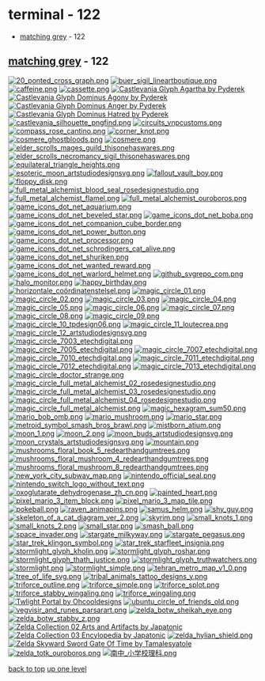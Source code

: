 # terminal - 122
- [matching grey](#matching-grey) - 122

<a id="matching-grey"></a>

## [matching grey](/terminal/matching%20grey/README.MD) - 122
[![20_ponted_cross_graph.png](/.internals/thumbnails/terminal/matching%20grey/20_ponted_cross_graph.png "20_ponted_cross_graph.png")](https://raw.githubusercontent.com/buckmanc/Wallpapers/main/terminal/matching%20grey/20_ponted_cross_graph.png)
[![buer_sigil_lineartboutique.png](/.internals/thumbnails/terminal/matching%20grey/buer_sigil_lineartboutique.png "buer_sigil_lineartboutique.png")](https://raw.githubusercontent.com/buckmanc/Wallpapers/main/terminal/matching%20grey/buer_sigil_lineartboutique.png)
[![caffeine.png](/.internals/thumbnails/terminal/matching%20grey/caffeine.png "caffeine.png")](https://raw.githubusercontent.com/buckmanc/Wallpapers/main/terminal/matching%20grey/caffeine.png)
[![cassette.png](/.internals/thumbnails/terminal/matching%20grey/cassette.png "cassette.png")](https://raw.githubusercontent.com/buckmanc/Wallpapers/main/terminal/matching%20grey/cassette.png)
[![Castlevania Glyph Agartha by Pyderek](/.internals/thumbnails/terminal/matching%20grey/castlevania_glyph_agartha_by_pyderek.png "Castlevania Glyph Agartha by Pyderek")](https://raw.githubusercontent.com/buckmanc/Wallpapers/main/terminal/matching%20grey/castlevania_glyph_agartha_by_pyderek.png)
[![Castlevania Glyph Dominus Agony by Pyderek](/.internals/thumbnails/terminal/matching%20grey/castlevania_glyph_dominus_agony_by_pyderek.png "Castlevania Glyph Dominus Agony by Pyderek")](https://raw.githubusercontent.com/buckmanc/Wallpapers/main/terminal/matching%20grey/castlevania_glyph_dominus_agony_by_pyderek.png)
[![Castlevania Glyph Dominus Anger by Pyderek](/.internals/thumbnails/terminal/matching%20grey/castlevania_glyph_dominus_anger_by_pyderek.png "Castlevania Glyph Dominus Anger by Pyderek")](https://raw.githubusercontent.com/buckmanc/Wallpapers/main/terminal/matching%20grey/castlevania_glyph_dominus_anger_by_pyderek.png)
[![Castlevania Glyph Dominus Hatred by Pyderek](/.internals/thumbnails/terminal/matching%20grey/castlevania_glyph_dominus_hatred_by_pyderek.png "Castlevania Glyph Dominus Hatred by Pyderek")](https://raw.githubusercontent.com/buckmanc/Wallpapers/main/terminal/matching%20grey/castlevania_glyph_dominus_hatred_by_pyderek.png)
[![castlevania_silhouette_pngfind.png](/.internals/thumbnails/terminal/matching%20grey/castlevania_silhouette_pngfind.png "castlevania_silhouette_pngfind.png")](https://raw.githubusercontent.com/buckmanc/Wallpapers/main/terminal/matching%20grey/castlevania_silhouette_pngfind.png)
[![circuits_vnpcustoms.png](/.internals/thumbnails/terminal/matching%20grey/circuits_vnpcustoms.png "circuits_vnpcustoms.png")](https://raw.githubusercontent.com/buckmanc/Wallpapers/main/terminal/matching%20grey/circuits_vnpcustoms.png)
[![compass_rose_cantino.png](/.internals/thumbnails/terminal/matching%20grey/compass_rose_cantino.png "compass_rose_cantino.png")](https://raw.githubusercontent.com/buckmanc/Wallpapers/main/terminal/matching%20grey/compass_rose_cantino.png)
[![corner_knot.png](/.internals/thumbnails/terminal/matching%20grey/corner_knot.png "corner_knot.png")](https://raw.githubusercontent.com/buckmanc/Wallpapers/main/terminal/matching%20grey/corner_knot.png)
[![cosmere_ghostbloods.png](/.internals/thumbnails/terminal/matching%20grey/cosmere_ghostbloods.png "cosmere_ghostbloods.png")](https://raw.githubusercontent.com/buckmanc/Wallpapers/main/terminal/matching%20grey/cosmere_ghostbloods.png)
[![cosmere.png](/.internals/thumbnails/terminal/matching%20grey/cosmere.png "cosmere.png")](https://raw.githubusercontent.com/buckmanc/Wallpapers/main/terminal/matching%20grey/cosmere.png)
[![elder_scrolls_mages_guild_thisonehaswares.png](/.internals/thumbnails/terminal/matching%20grey/elder_scrolls_mages_guild_thisonehaswares.png "elder_scrolls_mages_guild_thisonehaswares.png")](https://raw.githubusercontent.com/buckmanc/Wallpapers/main/terminal/matching%20grey/elder_scrolls_mages_guild_thisonehaswares.png)
[![elder_scrolls_necromancy_sigil_thisonehaswares.png](/.internals/thumbnails/terminal/matching%20grey/elder_scrolls_necromancy_sigil_thisonehaswares.png "elder_scrolls_necromancy_sigil_thisonehaswares.png")](https://raw.githubusercontent.com/buckmanc/Wallpapers/main/terminal/matching%20grey/elder_scrolls_necromancy_sigil_thisonehaswares.png)
[![equilateral_triangle_heights.png](/.internals/thumbnails/terminal/matching%20grey/equilateral_triangle_heights.png "equilateral_triangle_heights.png")](https://raw.githubusercontent.com/buckmanc/Wallpapers/main/terminal/matching%20grey/equilateral_triangle_heights.png)
[![esoteric_moon_artstudiodesignsvg.png](/.internals/thumbnails/terminal/matching%20grey/esoteric_moon_artstudiodesignsvg.png "esoteric_moon_artstudiodesignsvg.png")](https://raw.githubusercontent.com/buckmanc/Wallpapers/main/terminal/matching%20grey/esoteric_moon_artstudiodesignsvg.png)
[![fallout_vault_boy.png](/.internals/thumbnails/terminal/matching%20grey/fallout_vault_boy.png "fallout_vault_boy.png")](https://raw.githubusercontent.com/buckmanc/Wallpapers/main/terminal/matching%20grey/fallout_vault_boy.png)
[![floppy_disk.png](/.internals/thumbnails/terminal/matching%20grey/floppy_disk.png "floppy_disk.png")](https://raw.githubusercontent.com/buckmanc/Wallpapers/main/terminal/matching%20grey/floppy_disk.png)
[![full_metal_alchemist_blood_seal_rosedesignestudio.png](/.internals/thumbnails/terminal/matching%20grey/full_metal_alchemist_blood_seal_rosedesignestudio.png "full_metal_alchemist_blood_seal_rosedesignestudio.png")](https://raw.githubusercontent.com/buckmanc/Wallpapers/main/terminal/matching%20grey/full_metal_alchemist_blood_seal_rosedesignestudio.png)
[![full_metal_alchemist_flamel.png](/.internals/thumbnails/terminal/matching%20grey/full_metal_alchemist_flamel.png "full_metal_alchemist_flamel.png")](https://raw.githubusercontent.com/buckmanc/Wallpapers/main/terminal/matching%20grey/full_metal_alchemist_flamel.png)
[![full_metal_alchemist_ouroboros.png](/.internals/thumbnails/terminal/matching%20grey/full_metal_alchemist_ouroboros.png "full_metal_alchemist_ouroboros.png")](https://raw.githubusercontent.com/buckmanc/Wallpapers/main/terminal/matching%20grey/full_metal_alchemist_ouroboros.png)
[![game_icons_dot_net_aquarium.png](/.internals/thumbnails/terminal/matching%20grey/game_icons_dot_net_aquarium.png "game_icons_dot_net_aquarium.png")](https://raw.githubusercontent.com/buckmanc/Wallpapers/main/terminal/matching%20grey/game_icons_dot_net_aquarium.png)
[![game_icons_dot_net_beveled_star.png](/.internals/thumbnails/terminal/matching%20grey/game_icons_dot_net_beveled_star.png "game_icons_dot_net_beveled_star.png")](https://raw.githubusercontent.com/buckmanc/Wallpapers/main/terminal/matching%20grey/game_icons_dot_net_beveled_star.png)
[![game_icons_dot_net_boba.png](/.internals/thumbnails/terminal/matching%20grey/game_icons_dot_net_boba.png "game_icons_dot_net_boba.png")](https://raw.githubusercontent.com/buckmanc/Wallpapers/main/terminal/matching%20grey/game_icons_dot_net_boba.png)
[![game_icons_dot_net_companion_cube_border.png](/.internals/thumbnails/terminal/matching%20grey/game_icons_dot_net_companion_cube_border.png "game_icons_dot_net_companion_cube_border.png")](https://raw.githubusercontent.com/buckmanc/Wallpapers/main/terminal/matching%20grey/game_icons_dot_net_companion_cube_border.png)
[![game_icons_dot_net_power_button.png](/.internals/thumbnails/terminal/matching%20grey/game_icons_dot_net_power_button.png "game_icons_dot_net_power_button.png")](https://raw.githubusercontent.com/buckmanc/Wallpapers/main/terminal/matching%20grey/game_icons_dot_net_power_button.png)
[![game_icons_dot_net_processor.png](/.internals/thumbnails/terminal/matching%20grey/game_icons_dot_net_processor.png "game_icons_dot_net_processor.png")](https://raw.githubusercontent.com/buckmanc/Wallpapers/main/terminal/matching%20grey/game_icons_dot_net_processor.png)
[![game_icons_dot_net_schrodingers_cat_alive.png](/.internals/thumbnails/terminal/matching%20grey/game_icons_dot_net_schrodingers_cat_alive.png "game_icons_dot_net_schrodingers_cat_alive.png")](https://raw.githubusercontent.com/buckmanc/Wallpapers/main/terminal/matching%20grey/game_icons_dot_net_schrodingers_cat_alive.png)
[![game_icons_dot_net_shuriken.png](/.internals/thumbnails/terminal/matching%20grey/game_icons_dot_net_shuriken.png "game_icons_dot_net_shuriken.png")](https://raw.githubusercontent.com/buckmanc/Wallpapers/main/terminal/matching%20grey/game_icons_dot_net_shuriken.png)
[![game_icons_dot_net_wanted_reward.png](/.internals/thumbnails/terminal/matching%20grey/game_icons_dot_net_wanted_reward.png "game_icons_dot_net_wanted_reward.png")](https://raw.githubusercontent.com/buckmanc/Wallpapers/main/terminal/matching%20grey/game_icons_dot_net_wanted_reward.png)
[![game_icons_dot_net_warlord_helmet.png](/.internals/thumbnails/terminal/matching%20grey/game_icons_dot_net_warlord_helmet.png "game_icons_dot_net_warlord_helmet.png")](https://raw.githubusercontent.com/buckmanc/Wallpapers/main/terminal/matching%20grey/game_icons_dot_net_warlord_helmet.png)
[![github_svgrepo_com.png](/.internals/thumbnails/terminal/matching%20grey/github_svgrepo_com.png "github_svgrepo_com.png")](https://raw.githubusercontent.com/buckmanc/Wallpapers/main/terminal/matching%20grey/github_svgrepo_com.png)
[![halo_monitor.png](/.internals/thumbnails/terminal/matching%20grey/halo_monitor.png "halo_monitor.png")](https://raw.githubusercontent.com/buckmanc/Wallpapers/main/terminal/matching%20grey/halo_monitor.png)
[![happy_birthday.png](/.internals/thumbnails/terminal/matching%20grey/happy_birthday.png "happy_birthday.png")](https://raw.githubusercontent.com/buckmanc/Wallpapers/main/terminal/matching%20grey/happy_birthday.png)
[![horizontale_coördinatenstelsel.png](/.internals/thumbnails/terminal/matching%20grey/horizontale_coördinatenstelsel.png "horizontale_coördinatenstelsel.png")](https://raw.githubusercontent.com/buckmanc/Wallpapers/main/terminal/matching%20grey/horizontale_coördinatenstelsel.png)
[![magic_circle_01.png](/.internals/thumbnails/terminal/matching%20grey/magic_circle_01.png "magic_circle_01.png")](https://raw.githubusercontent.com/buckmanc/Wallpapers/main/terminal/matching%20grey/magic_circle_01.png)
[![magic_circle_02.png](/.internals/thumbnails/terminal/matching%20grey/magic_circle_02.png "magic_circle_02.png")](https://raw.githubusercontent.com/buckmanc/Wallpapers/main/terminal/matching%20grey/magic_circle_02.png)
[![magic_circle_03.png](/.internals/thumbnails/terminal/matching%20grey/magic_circle_03.png "magic_circle_03.png")](https://raw.githubusercontent.com/buckmanc/Wallpapers/main/terminal/matching%20grey/magic_circle_03.png)
[![magic_circle_04.png](/.internals/thumbnails/terminal/matching%20grey/magic_circle_04.png "magic_circle_04.png")](https://raw.githubusercontent.com/buckmanc/Wallpapers/main/terminal/matching%20grey/magic_circle_04.png)
[![magic_circle_05.png](/.internals/thumbnails/terminal/matching%20grey/magic_circle_05.png "magic_circle_05.png")](https://raw.githubusercontent.com/buckmanc/Wallpapers/main/terminal/matching%20grey/magic_circle_05.png)
[![magic_circle_06.png](/.internals/thumbnails/terminal/matching%20grey/magic_circle_06.png "magic_circle_06.png")](https://raw.githubusercontent.com/buckmanc/Wallpapers/main/terminal/matching%20grey/magic_circle_06.png)
[![magic_circle_07.png](/.internals/thumbnails/terminal/matching%20grey/magic_circle_07.png "magic_circle_07.png")](https://raw.githubusercontent.com/buckmanc/Wallpapers/main/terminal/matching%20grey/magic_circle_07.png)
[![magic_circle_08.png](/.internals/thumbnails/terminal/matching%20grey/magic_circle_08.png "magic_circle_08.png")](https://raw.githubusercontent.com/buckmanc/Wallpapers/main/terminal/matching%20grey/magic_circle_08.png)
[![magic_circle_09.png](/.internals/thumbnails/terminal/matching%20grey/magic_circle_09.png "magic_circle_09.png")](https://raw.githubusercontent.com/buckmanc/Wallpapers/main/terminal/matching%20grey/magic_circle_09.png)
[![magic_circle_10_tpdesign06.png](/.internals/thumbnails/terminal/matching%20grey/magic_circle_10_tpdesign06.png "magic_circle_10_tpdesign06.png")](https://raw.githubusercontent.com/buckmanc/Wallpapers/main/terminal/matching%20grey/magic_circle_10_tpdesign06.png)
[![magic_circle_11_loutecrea.png](/.internals/thumbnails/terminal/matching%20grey/magic_circle_11_loutecrea.png "magic_circle_11_loutecrea.png")](https://raw.githubusercontent.com/buckmanc/Wallpapers/main/terminal/matching%20grey/magic_circle_11_loutecrea.png)
[![magic_circle_12_artstudiodesignsvg.png](/.internals/thumbnails/terminal/matching%20grey/magic_circle_12_artstudiodesignsvg.png "magic_circle_12_artstudiodesignsvg.png")](https://raw.githubusercontent.com/buckmanc/Wallpapers/main/terminal/matching%20grey/magic_circle_12_artstudiodesignsvg.png)
[![magic_circle_7003_etechdigital.png](/.internals/thumbnails/terminal/matching%20grey/magic_circle_7003_etechdigital.png "magic_circle_7003_etechdigital.png")](https://raw.githubusercontent.com/buckmanc/Wallpapers/main/terminal/matching%20grey/magic_circle_7003_etechdigital.png)
[![magic_circle_7005_etechdigital.png](/.internals/thumbnails/terminal/matching%20grey/magic_circle_7005_etechdigital.png "magic_circle_7005_etechdigital.png")](https://raw.githubusercontent.com/buckmanc/Wallpapers/main/terminal/matching%20grey/magic_circle_7005_etechdigital.png)
[![magic_circle_7007_etechdigital.png](/.internals/thumbnails/terminal/matching%20grey/magic_circle_7007_etechdigital.png "magic_circle_7007_etechdigital.png")](https://raw.githubusercontent.com/buckmanc/Wallpapers/main/terminal/matching%20grey/magic_circle_7007_etechdigital.png)
[![magic_circle_7010_etechdigital.png](/.internals/thumbnails/terminal/matching%20grey/magic_circle_7010_etechdigital.png "magic_circle_7010_etechdigital.png")](https://raw.githubusercontent.com/buckmanc/Wallpapers/main/terminal/matching%20grey/magic_circle_7010_etechdigital.png)
[![magic_circle_7011_etechdigital.png](/.internals/thumbnails/terminal/matching%20grey/magic_circle_7011_etechdigital.png "magic_circle_7011_etechdigital.png")](https://raw.githubusercontent.com/buckmanc/Wallpapers/main/terminal/matching%20grey/magic_circle_7011_etechdigital.png)
[![magic_circle_7012_etechdigital.png](/.internals/thumbnails/terminal/matching%20grey/magic_circle_7012_etechdigital.png "magic_circle_7012_etechdigital.png")](https://raw.githubusercontent.com/buckmanc/Wallpapers/main/terminal/matching%20grey/magic_circle_7012_etechdigital.png)
[![magic_circle_7013_etechdigital.png](/.internals/thumbnails/terminal/matching%20grey/magic_circle_7013_etechdigital.png "magic_circle_7013_etechdigital.png")](https://raw.githubusercontent.com/buckmanc/Wallpapers/main/terminal/matching%20grey/magic_circle_7013_etechdigital.png)
[![magic_circle_doctor_strange.png](/.internals/thumbnails/terminal/matching%20grey/magic_circle_doctor_strange.png "magic_circle_doctor_strange.png")](https://raw.githubusercontent.com/buckmanc/Wallpapers/main/terminal/matching%20grey/magic_circle_doctor_strange.png)
[![magic_circle_full_metal_alchemist_02_rosedesignestudio.png](/.internals/thumbnails/terminal/matching%20grey/magic_circle_full_metal_alchemist_02_rosedesignestudio.png "magic_circle_full_metal_alchemist_02_rosedesignestudio.png")](https://raw.githubusercontent.com/buckmanc/Wallpapers/main/terminal/matching%20grey/magic_circle_full_metal_alchemist_02_rosedesignestudio.png)
[![magic_circle_full_metal_alchemist_03_rosedesignestudio.png](/.internals/thumbnails/terminal/matching%20grey/magic_circle_full_metal_alchemist_03_rosedesignestudio.png "magic_circle_full_metal_alchemist_03_rosedesignestudio.png")](https://raw.githubusercontent.com/buckmanc/Wallpapers/main/terminal/matching%20grey/magic_circle_full_metal_alchemist_03_rosedesignestudio.png)
[![magic_circle_full_metal_alchemist_04_rosedesignestudio.png](/.internals/thumbnails/terminal/matching%20grey/magic_circle_full_metal_alchemist_04_rosedesignestudio.png "magic_circle_full_metal_alchemist_04_rosedesignestudio.png")](https://raw.githubusercontent.com/buckmanc/Wallpapers/main/terminal/matching%20grey/magic_circle_full_metal_alchemist_04_rosedesignestudio.png)
[![magic_circle_full_metal_alchemist.png](/.internals/thumbnails/terminal/matching%20grey/magic_circle_full_metal_alchemist.png "magic_circle_full_metal_alchemist.png")](https://raw.githubusercontent.com/buckmanc/Wallpapers/main/terminal/matching%20grey/magic_circle_full_metal_alchemist.png)
[![magic_hexagram_sum50.png](/.internals/thumbnails/terminal/matching%20grey/magic_hexagram_sum50.png "magic_hexagram_sum50.png")](https://raw.githubusercontent.com/buckmanc/Wallpapers/main/terminal/matching%20grey/magic_hexagram_sum50.png)
[![mario_bob_omb.png](/.internals/thumbnails/terminal/matching%20grey/mario_bob_omb.png "mario_bob_omb.png")](https://raw.githubusercontent.com/buckmanc/Wallpapers/main/terminal/matching%20grey/mario_bob_omb.png)
[![mario_mushroom.png](/.internals/thumbnails/terminal/matching%20grey/mario_mushroom.png "mario_mushroom.png")](https://raw.githubusercontent.com/buckmanc/Wallpapers/main/terminal/matching%20grey/mario_mushroom.png)
[![mario_star.png](/.internals/thumbnails/terminal/matching%20grey/mario_star.png "mario_star.png")](https://raw.githubusercontent.com/buckmanc/Wallpapers/main/terminal/matching%20grey/mario_star.png)
[![metroid_symbol_smash_bros_brawl.png](/.internals/thumbnails/terminal/matching%20grey/metroid_symbol_smash_bros_brawl.png "metroid_symbol_smash_bros_brawl.png")](https://raw.githubusercontent.com/buckmanc/Wallpapers/main/terminal/matching%20grey/metroid_symbol_smash_bros_brawl.png)
[![mistborn_atium.png](/.internals/thumbnails/terminal/matching%20grey/mistborn_atium.png "mistborn_atium.png")](https://raw.githubusercontent.com/buckmanc/Wallpapers/main/terminal/matching%20grey/mistborn_atium.png)
[![moon_1.png](/.internals/thumbnails/terminal/matching%20grey/moon_1.png "moon_1.png")](https://raw.githubusercontent.com/buckmanc/Wallpapers/main/terminal/matching%20grey/moon_1.png)
[![moon_2.png](/.internals/thumbnails/terminal/matching%20grey/moon_2.png "moon_2.png")](https://raw.githubusercontent.com/buckmanc/Wallpapers/main/terminal/matching%20grey/moon_2.png)
[![moon_buds_artstudiodesignsvg.png](/.internals/thumbnails/terminal/matching%20grey/moon_buds_artstudiodesignsvg.png "moon_buds_artstudiodesignsvg.png")](https://raw.githubusercontent.com/buckmanc/Wallpapers/main/terminal/matching%20grey/moon_buds_artstudiodesignsvg.png)
[![moon_crystals_artstudiodesignsvg.png](/.internals/thumbnails/terminal/matching%20grey/moon_crystals_artstudiodesignsvg.png "moon_crystals_artstudiodesignsvg.png")](https://raw.githubusercontent.com/buckmanc/Wallpapers/main/terminal/matching%20grey/moon_crystals_artstudiodesignsvg.png)
[![mountain.png](/.internals/thumbnails/terminal/matching%20grey/mountain.png "mountain.png")](https://raw.githubusercontent.com/buckmanc/Wallpapers/main/terminal/matching%20grey/mountain.png)
[![mushrooms_floral_book_5_redearthandgumtrees.png](/.internals/thumbnails/terminal/matching%20grey/mushrooms_floral_book_5_redearthandgumtrees.png "mushrooms_floral_book_5_redearthandgumtrees.png")](https://raw.githubusercontent.com/buckmanc/Wallpapers/main/terminal/matching%20grey/mushrooms_floral_book_5_redearthandgumtrees.png)
[![mushrooms_floral_mushroom_4_redearthandgumtrees.png](/.internals/thumbnails/terminal/matching%20grey/mushrooms_floral_mushroom_4_redearthandgumtrees.png "mushrooms_floral_mushroom_4_redearthandgumtrees.png")](https://raw.githubusercontent.com/buckmanc/Wallpapers/main/terminal/matching%20grey/mushrooms_floral_mushroom_4_redearthandgumtrees.png)
[![mushrooms_floral_mushroom_8_redearthandgumtrees.png](/.internals/thumbnails/terminal/matching%20grey/mushrooms_floral_mushroom_8_redearthandgumtrees.png "mushrooms_floral_mushroom_8_redearthandgumtrees.png")](https://raw.githubusercontent.com/buckmanc/Wallpapers/main/terminal/matching%20grey/mushrooms_floral_mushroom_8_redearthandgumtrees.png)
[![new_york_city_subway_map.png](/.internals/thumbnails/terminal/matching%20grey/new_york_city_subway_map.png "new_york_city_subway_map.png")](https://raw.githubusercontent.com/buckmanc/Wallpapers/main/terminal/matching%20grey/new_york_city_subway_map.png)
[![nintendo_official_seal.png](/.internals/thumbnails/terminal/matching%20grey/nintendo_official_seal.png "nintendo_official_seal.png")](https://raw.githubusercontent.com/buckmanc/Wallpapers/main/terminal/matching%20grey/nintendo_official_seal.png)
[![nintendo_switch_logo_without_text.png](/.internals/thumbnails/terminal/matching%20grey/nintendo_switch_logo_without_text.png "nintendo_switch_logo_without_text.png")](https://raw.githubusercontent.com/buckmanc/Wallpapers/main/terminal/matching%20grey/nintendo_switch_logo_without_text.png)
[![oxoglutarate_dehydrogenase_zh_cn.png](/.internals/thumbnails/terminal/matching%20grey/oxoglutarate_dehydrogenase_zh_cn.png "oxoglutarate_dehydrogenase_zh_cn.png")](https://raw.githubusercontent.com/buckmanc/Wallpapers/main/terminal/matching%20grey/oxoglutarate_dehydrogenase_zh_cn.png)
[![painted_heart.png](/.internals/thumbnails/terminal/matching%20grey/painted_heart.png "painted_heart.png")](https://raw.githubusercontent.com/buckmanc/Wallpapers/main/terminal/matching%20grey/painted_heart.png)
[![pixel_mario_3_item_block.png](/.internals/thumbnails/terminal/matching%20grey/pixel_mario_3_item_block.png "pixel_mario_3_item_block.png")](https://raw.githubusercontent.com/buckmanc/Wallpapers/main/terminal/matching%20grey/pixel_mario_3_item_block.png)
[![pixel_mario_3_map_tile.png](/.internals/thumbnails/terminal/matching%20grey/pixel_mario_3_map_tile.png "pixel_mario_3_map_tile.png")](https://raw.githubusercontent.com/buckmanc/Wallpapers/main/terminal/matching%20grey/pixel_mario_3_map_tile.png)
[![pokeball.png](/.internals/thumbnails/terminal/matching%20grey/pokeball.png "pokeball.png")](https://raw.githubusercontent.com/buckmanc/Wallpapers/main/terminal/matching%20grey/pokeball.png)
[![raven_animapins.png](/.internals/thumbnails/terminal/matching%20grey/raven_animapins.png "raven_animapins.png")](https://raw.githubusercontent.com/buckmanc/Wallpapers/main/terminal/matching%20grey/raven_animapins.png)
[![samus_helm.png](/.internals/thumbnails/terminal/matching%20grey/samus_helm.png "samus_helm.png")](https://raw.githubusercontent.com/buckmanc/Wallpapers/main/terminal/matching%20grey/samus_helm.png)
[![shy_guy.png](/.internals/thumbnails/terminal/matching%20grey/shy_guy.png "shy_guy.png")](https://raw.githubusercontent.com/buckmanc/Wallpapers/main/terminal/matching%20grey/shy_guy.png)
[![skeleton_of_a_cat_diagram_ver_2.png](/.internals/thumbnails/terminal/matching%20grey/skeleton_of_a_cat_diagram_ver_2.png "skeleton_of_a_cat_diagram_ver_2.png")](https://raw.githubusercontent.com/buckmanc/Wallpapers/main/terminal/matching%20grey/skeleton_of_a_cat_diagram_ver_2.png)
[![skyrim.png](/.internals/thumbnails/terminal/matching%20grey/skyrim.png "skyrim.png")](https://raw.githubusercontent.com/buckmanc/Wallpapers/main/terminal/matching%20grey/skyrim.png)
[![small_knots_1.png](/.internals/thumbnails/terminal/matching%20grey/small_knots_1.png "small_knots_1.png")](https://raw.githubusercontent.com/buckmanc/Wallpapers/main/terminal/matching%20grey/small_knots_1.png)
[![small_knots_2.png](/.internals/thumbnails/terminal/matching%20grey/small_knots_2.png "small_knots_2.png")](https://raw.githubusercontent.com/buckmanc/Wallpapers/main/terminal/matching%20grey/small_knots_2.png)
[![small_star.png](/.internals/thumbnails/terminal/matching%20grey/small_star.png "small_star.png")](https://raw.githubusercontent.com/buckmanc/Wallpapers/main/terminal/matching%20grey/small_star.png)
[![smash_ball.png](/.internals/thumbnails/terminal/matching%20grey/smash_ball.png "smash_ball.png")](https://raw.githubusercontent.com/buckmanc/Wallpapers/main/terminal/matching%20grey/smash_ball.png)
[![space_invader.png](/.internals/thumbnails/terminal/matching%20grey/space_invader.png "space_invader.png")](https://raw.githubusercontent.com/buckmanc/Wallpapers/main/terminal/matching%20grey/space_invader.png)
[![stargate_milkyway.png](/.internals/thumbnails/terminal/matching%20grey/stargate_milkyway.png "stargate_milkyway.png")](https://raw.githubusercontent.com/buckmanc/Wallpapers/main/terminal/matching%20grey/stargate_milkyway.png)
[![stargate_pegasus.png](/.internals/thumbnails/terminal/matching%20grey/stargate_pegasus.png "stargate_pegasus.png")](https://raw.githubusercontent.com/buckmanc/Wallpapers/main/terminal/matching%20grey/stargate_pegasus.png)
[![star_trek_klingon_symbol.png](/.internals/thumbnails/terminal/matching%20grey/star_trek_klingon_symbol.png "star_trek_klingon_symbol.png")](https://raw.githubusercontent.com/buckmanc/Wallpapers/main/terminal/matching%20grey/star_trek_klingon_symbol.png)
[![star_trek_starfleet_insignia.png](/.internals/thumbnails/terminal/matching%20grey/star_trek_starfleet_insignia.png "star_trek_starfleet_insignia.png")](https://raw.githubusercontent.com/buckmanc/Wallpapers/main/terminal/matching%20grey/star_trek_starfleet_insignia.png)
[![stormlight_glyph_kholin.png](/.internals/thumbnails/terminal/matching%20grey/stormlight_glyph_kholin.png "stormlight_glyph_kholin.png")](https://raw.githubusercontent.com/buckmanc/Wallpapers/main/terminal/matching%20grey/stormlight_glyph_kholin.png)
[![stormlight_glyph_roshar.png](/.internals/thumbnails/terminal/matching%20grey/stormlight_glyph_roshar.png "stormlight_glyph_roshar.png")](https://raw.githubusercontent.com/buckmanc/Wallpapers/main/terminal/matching%20grey/stormlight_glyph_roshar.png)
[![stormlight_glyph_thath_justice.png](/.internals/thumbnails/terminal/matching%20grey/stormlight_glyph_thath_justice.png "stormlight_glyph_thath_justice.png")](https://raw.githubusercontent.com/buckmanc/Wallpapers/main/terminal/matching%20grey/stormlight_glyph_thath_justice.png)
[![stormlight_glyph_truthwatchers.png](/.internals/thumbnails/terminal/matching%20grey/stormlight_glyph_truthwatchers.png "stormlight_glyph_truthwatchers.png")](https://raw.githubusercontent.com/buckmanc/Wallpapers/main/terminal/matching%20grey/stormlight_glyph_truthwatchers.png)
[![stormlight.png](/.internals/thumbnails/terminal/matching%20grey/stormlight.png "stormlight.png")](https://raw.githubusercontent.com/buckmanc/Wallpapers/main/terminal/matching%20grey/stormlight.png)
[![stormlight_simple.png](/.internals/thumbnails/terminal/matching%20grey/stormlight_simple.png "stormlight_simple.png")](https://raw.githubusercontent.com/buckmanc/Wallpapers/main/terminal/matching%20grey/stormlight_simple.png)
[![tehran_metro_map_v1_0.png](/.internals/thumbnails/terminal/matching%20grey/tehran_metro_map_v1_0.png "tehran_metro_map_v1_0.png")](https://raw.githubusercontent.com/buckmanc/Wallpapers/main/terminal/matching%20grey/tehran_metro_map_v1_0.png)
[![tree_of_life_svg.png](/.internals/thumbnails/terminal/matching%20grey/tree_of_life_svg.png "tree_of_life_svg.png")](https://raw.githubusercontent.com/buckmanc/Wallpapers/main/terminal/matching%20grey/tree_of_life_svg.png)
[![tribal_animals_tattoo_designs_y.png](/.internals/thumbnails/terminal/matching%20grey/tribal_animals_tattoo_designs_y.png "tribal_animals_tattoo_designs_y.png")](https://raw.githubusercontent.com/buckmanc/Wallpapers/main/terminal/matching%20grey/tribal_animals_tattoo_designs_y.png)
[![triforce_outline.png](/.internals/thumbnails/terminal/matching%20grey/triforce_outline.png "triforce_outline.png")](https://raw.githubusercontent.com/buckmanc/Wallpapers/main/terminal/matching%20grey/triforce_outline.png)
[![triforce_simple.png](/.internals/thumbnails/terminal/matching%20grey/triforce_simple.png "triforce_simple.png")](https://raw.githubusercontent.com/buckmanc/Wallpapers/main/terminal/matching%20grey/triforce_simple.png)
[![triforce_splot.png](/.internals/thumbnails/terminal/matching%20grey/triforce_splot.png "triforce_splot.png")](https://raw.githubusercontent.com/buckmanc/Wallpapers/main/terminal/matching%20grey/triforce_splot.png)
[![triforce_stabby_wingaling.png](/.internals/thumbnails/terminal/matching%20grey/triforce_stabby_wingaling.png "triforce_stabby_wingaling.png")](https://raw.githubusercontent.com/buckmanc/Wallpapers/main/terminal/matching%20grey/triforce_stabby_wingaling.png)
[![triforce_wingaling.png](/.internals/thumbnails/terminal/matching%20grey/triforce_wingaling.png "triforce_wingaling.png")](https://raw.githubusercontent.com/buckmanc/Wallpapers/main/terminal/matching%20grey/triforce_wingaling.png)
[![Twlight Portal by Ohcooldesigns](/.internals/thumbnails/terminal/matching%20grey/twlight_portal_by_ohcooldesigns.png "Twlight Portal by Ohcooldesigns")](https://raw.githubusercontent.com/buckmanc/Wallpapers/main/terminal/matching%20grey/twlight_portal_by_ohcooldesigns.png)
[![ubuntu_circle_of_friends_old.png](/.internals/thumbnails/terminal/matching%20grey/ubuntu_circle_of_friends_old.png "ubuntu_circle_of_friends_old.png")](https://raw.githubusercontent.com/buckmanc/Wallpapers/main/terminal/matching%20grey/ubuntu_circle_of_friends_old.png)
[![vegvisir_and_runes_parsarart.png](/.internals/thumbnails/terminal/matching%20grey/vegvisir_and_runes_parsarart.png "vegvisir_and_runes_parsarart.png")](https://raw.githubusercontent.com/buckmanc/Wallpapers/main/terminal/matching%20grey/vegvisir_and_runes_parsarart.png)
[![zelda_botw_sheikah_eye.png](/.internals/thumbnails/terminal/matching%20grey/zelda_botw_sheikah_eye.png "zelda_botw_sheikah_eye.png")](https://raw.githubusercontent.com/buckmanc/Wallpapers/main/terminal/matching%20grey/zelda_botw_sheikah_eye.png)
[![zelda_botw_stabby_z.png](/.internals/thumbnails/terminal/matching%20grey/zelda_botw_stabby_z.png "zelda_botw_stabby_z.png")](https://raw.githubusercontent.com/buckmanc/Wallpapers/main/terminal/matching%20grey/zelda_botw_stabby_z.png)
[![Zelda Collection 02 Arts and Artifacts by Japatonic](/.internals/thumbnails/terminal/matching%20grey/zelda_collection_02_arts_and_artifacts_by_japatonic.png "Zelda Collection 02 Arts and Artifacts by Japatonic")](https://raw.githubusercontent.com/buckmanc/Wallpapers/main/terminal/matching%20grey/zelda_collection_02_arts_and_artifacts_by_japatonic.png)
[![Zelda Collection 03 Encylopedia by Japatonic](/.internals/thumbnails/terminal/matching%20grey/zelda_collection_03_encylopedia_by_japatonic.png "Zelda Collection 03 Encylopedia by Japatonic")](https://raw.githubusercontent.com/buckmanc/Wallpapers/main/terminal/matching%20grey/zelda_collection_03_encylopedia_by_japatonic.png)
[![zelda_hylian_shield.png](/.internals/thumbnails/terminal/matching%20grey/zelda_hylian_shield.png "zelda_hylian_shield.png")](https://raw.githubusercontent.com/buckmanc/Wallpapers/main/terminal/matching%20grey/zelda_hylian_shield.png)
[![Zelda Skyward Sword Gate Of Time by Tamalesyatole](/.internals/thumbnails/terminal/matching%20grey/zelda_skyward_sword_gate_of_time_by_tamalesyatole.png "Zelda Skyward Sword Gate Of Time by Tamalesyatole")](https://raw.githubusercontent.com/buckmanc/Wallpapers/main/terminal/matching%20grey/zelda_skyward_sword_gate_of_time_by_tamalesyatole.png)
[![zelda_totk_ouroboros.png](/.internals/thumbnails/terminal/matching%20grey/zelda_totk_ouroboros.png "zelda_totk_ouroboros.png")](https://raw.githubusercontent.com/buckmanc/Wallpapers/main/terminal/matching%20grey/zelda_totk_ouroboros.png)
[![南中_小学校理科.png](/.internals/thumbnails/terminal/matching%20grey/南中_小学校理科.png "南中_小学校理科.png")](https://raw.githubusercontent.com/buckmanc/Wallpapers/main/terminal/matching%20grey/南中_小学校理科.png)


[back to top](#)
[up one level](/README.MD)
